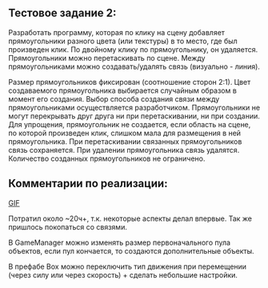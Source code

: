 
## Тестовое задание 2:
Разработать программу, которая по клику на сцену добавляет прямоугольники разного цвета (или текстуры) в то место, где был произведен клик. По двойному клику по прямоугольнику, он удаляется. Прямоугольники можно перетаскивать по сцене. Между прямоугольниками можно создавать/удалять связь (визуально - линия). 
 
Размер прямоугольников фиксирован (соотношение сторон 2:1). 
Цвет создаваемого прямоугольника выбирается случайным образом в момент его создания. 
Выбор способа создания связи между прямоугольниками осуществляется разработчиком. 
Прямоугольники не могут перекрывать друг друга ни при перетаскивании, ни при создании. 
Для упрощения, прямоугольник не создается, если область на сцене, по которой произведен клик, слишком мала для размещения в ней прямоугольника. 
При перетаскивании связанных прямоугольников связь сохраняется. 
При удалении прямоугольника связь удалятся. 
Количество созданных прямоугольников не ограничено. 
 
## Комментарии по реализации:

<a href="https://i.gifer.com/3NxyZ.gif">GIF</a>


Потратил около ~20ч+, т.к. некоторые аспекты делал впервые. Так же пришлось покопаться со связями.
 
В GameManager можно изменять размер первоначального пула объектов, если пул кончается, то создаются дополнительные объекты.

В префабе Box можно переключить тип движения при перемещении (через силу или через скорость) + сделать небольшие настройки.
